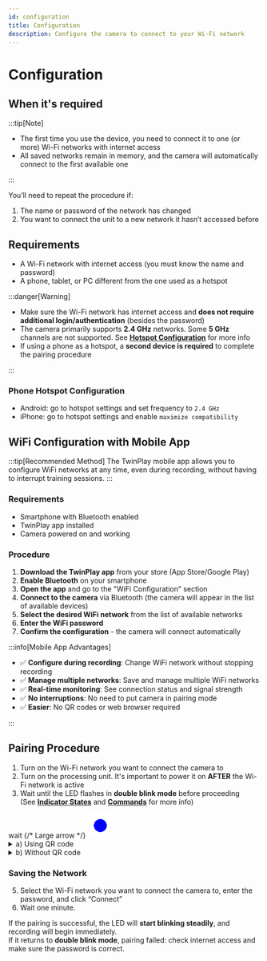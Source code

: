 ```yaml
---
id: configuration
title: Configuration
description: Configure the camera to connect to your Wi-Fi network
---
```


# Configuration

## When it's required

:::tip[Note]

- The first time you use the device, you need to connect it to one (or more) Wi-Fi networks with internet access  
- All saved networks remain in memory, and the camera will automatically connect to the first available one

:::

You’ll need to repeat the procedure if:

1. The name or password of the network has changed  
2. You want to connect the unit to a new network it hasn’t accessed before

## Requirements

- A Wi-Fi network with internet access (you must know the name and password)  
- A phone, tablet, or PC different from the one used as a hotspot

:::danger[Warning]

- Make sure the Wi-Fi network has internet access and **does not require additional login/authentication** (besides the password)  
- The camera primarily supports **2.4 GHz** networks. Some **5 GHz** channels are not supported. See [**Hotspot Configuration**](#phone-hotspot-configuration) for more info  
- If using a phone as a hotspot, a **second device is required** to complete the pairing procedure

:::

### Phone Hotspot Configuration

- Android: go to hotspot settings and set frequency to `2.4 GHz`  
- iPhone: go to hotspot settings and enable `maximize compatibility`

## WiFi Configuration with Mobile App

:::tip[Recommended Method]
The TwinPlay mobile app allows you to configure WiFi networks at any time, even during recording, without having to interrupt training sessions.
:::

### Requirements

- Smartphone with Bluetooth enabled
- TwinPlay app installed  
- Camera powered on and working

### Procedure

1. **Download the TwinPlay app** from your store (App Store/Google Play)
2. **Enable Bluetooth** on your smartphone  
3. **Open the app** and go to the "WiFi Configuration" section
4. **Connect to the camera** via Bluetooth (the camera will appear in the list of available devices)
5. **Select the desired WiFi network** from the list of available networks
6. **Enter the WiFi password**
7. **Confirm the configuration** - the camera will connect automatically

:::info[Mobile App Advantages]

- ✅ **Configure during recording**: Change WiFi network without stopping recording
- ✅ **Manage multiple networks**: Save and manage multiple WiFi networks
- ✅ **Real-time monitoring**: See connection status and signal strength  
- ✅ **No interruptions**: No need to put camera in pairing mode
- ✅ **Easier**: No QR codes or web browser required

:::

## Pairing Procedure

1. Turn on the Wi-Fi network you want to connect the camera to  
2. Turn on the processing unit. It's important to power it on **AFTER** the Wi-Fi network is active  
3. Wait until the LED flashes in **double blink mode** before proceeding  
   (See [**Indicator States**](before-starting#indicator-light-states) and [**Commands**](before-starting#commands) for more info)

<div style={{ display: 'flex', alignItems: 'center', justifyContent: 'center' }}>
  <span style={{ fontSize: '20px'}}>wait</span> {/* Large arrow */}
  <img src="/img/blink2_400ms_50_1000ms.gif" alt="lampeggio_doppio" style={{ width: '80px' }} />
</div>

<details>
  <summary>a) Using QR code</summary>
  
3. Scan the first QR code to connect to the TwinPlay Wi-Fi

   <img src="/img/QR_wifi.png" alt="qr_wifi" width="150" />

4. Scan the second QR code to open the TwinPlay configuration page

   <img src="/img/QR_link.png" alt="qr_link" width="150" />

</details>

<details>
  <summary>b) Without QR code</summary>

3. Connect to the network

```
Rete:       TwinPlay 
Password:   TwinPlayCamera 
```

4. Open your browser (Chrome, Safari, etc.) and go to **http://192.168.4.1:5000**, the TwinPlay configuration page will open.

</details>

### Saving the Network

5. Select the Wi-Fi network you want to connect the camera to, enter the password, and click “Connect”  
6. Wait one minute.

If the pairing is successful, the LED will **start blinking steadily**, and recording will begin immediately.  
If it returns to **double blink mode**, pairing failed: check internet access and make sure the password is correct.
